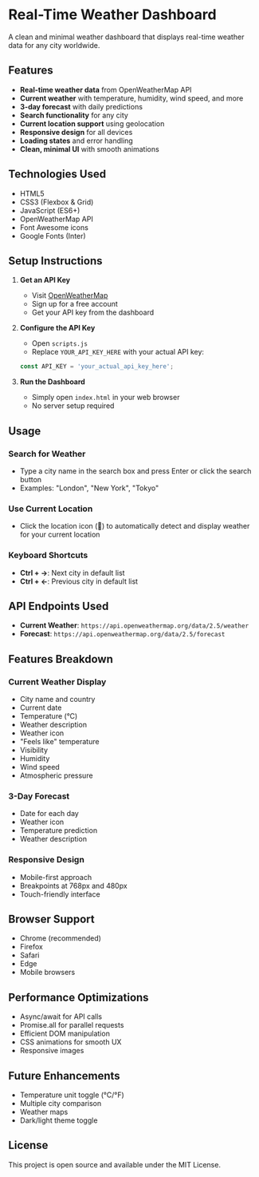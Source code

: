 # Real-Time Weather Dashboard

A clean and minimal weather dashboard that displays real-time weather data for any city worldwide.

## Features

- **Real-time weather data** from OpenWeatherMap API
- **Current weather** with temperature, humidity, wind speed, and more
- **3-day forecast** with daily predictions
- **Search functionality** for any city
- **Current location support** using geolocation
- **Responsive design** for all devices
- **Loading states** and error handling
- **Clean, minimal UI** with smooth animations

## Technologies Used

- HTML5
- CSS3 (Flexbox & Grid)
- JavaScript (ES6+)
- OpenWeatherMap API
- Font Awesome icons
- Google Fonts (Inter)

## Setup Instructions

1. **Get an API Key**
   - Visit [OpenWeatherMap](https://openweathermap.org/api)
   - Sign up for a free account
   - Get your API key from the dashboard

2. **Configure the API Key**
   - Open `scripts.js`
   - Replace `YOUR_API_KEY_HERE` with your actual API key:
   ```javascript
   const API_KEY = 'your_actual_api_key_here';
   ```

3. **Run the Dashboard**
   - Simply open `index.html` in your web browser
   - No server setup required

## Usage

### Search for Weather
- Type a city name in the search box and press Enter or click the search button
- Examples: "London", "New York", "Tokyo"

### Use Current Location
- Click the location icon (📍) to automatically detect and display weather for your current location

### Keyboard Shortcuts
- **Ctrl + →**: Next city in default list
- **Ctrl + ←**: Previous city in default list

## API Endpoints Used

- **Current Weather**: `https://api.openweathermap.org/data/2.5/weather`
- **Forecast**: `https://api.openweathermap.org/data/2.5/forecast`

## Features Breakdown

### Current Weather Display
- City name and country
- Current date
- Temperature (°C)
- Weather description
- Weather icon
- "Feels like" temperature
- Visibility
- Humidity
- Wind speed
- Atmospheric pressure

### 3-Day Forecast
- Date for each day
- Weather icon
- Temperature prediction
- Weather description


### Responsive Design
- Mobile-first approach
- Breakpoints at 768px and 480px
- Touch-friendly interface

## Browser Support

- Chrome (recommended)
- Firefox
- Safari
- Edge
- Mobile browsers

## Performance Optimizations

- Async/await for API calls
- Promise.all for parallel requests
- Efficient DOM manipulation
- CSS animations for smooth UX
- Responsive images

## Future Enhancements

- Temperature unit toggle (°C/°F)
- Multiple city comparison
- Weather maps
- Dark/light theme toggle

## License

This project is open source and available under the MIT License.
